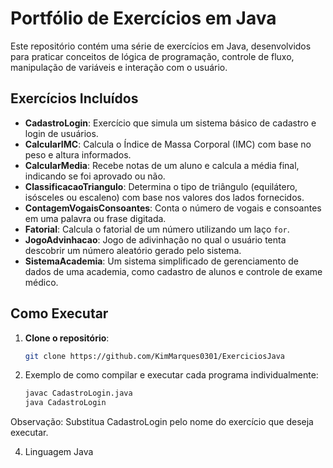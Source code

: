 # Portfólio de Exercícios em Java

Este repositório contém uma série de exercícios em Java, desenvolvidos para praticar conceitos de lógica de programação, controle de fluxo, manipulação de variáveis e interação com o usuário.

## Exercícios Incluídos

- **CadastroLogin**: Exercício que simula um sistema básico de cadastro e login de usuários.
- **CalcularIMC**: Calcula o Índice de Massa Corporal (IMC) com base no peso e altura informados.
- **CalcularMedia**: Recebe notas de um aluno e calcula a média final, indicando se foi aprovado ou não.
- **ClassificacaoTriangulo**: Determina o tipo de triângulo (equilátero, isósceles ou escaleno) com base nos valores dos lados fornecidos.
- **ContagemVogaisConsoantes**: Conta o número de vogais e consoantes em uma palavra ou frase digitada.
- **Fatorial**: Calcula o fatorial de um número utilizando um laço `for`.
- **JogoAdvinhacao**: Jogo de adivinhação no qual o usuário tenta descobrir um número aleatório gerado pelo sistema.
- **SistemaAcademia**: Um sistema simplificado de gerenciamento de dados de uma academia, como cadastro de alunos e controle de exame médico.

## Como Executar

1. **Clone o repositório**:
   ```bash
   git clone https://github.com/KimMarques0301/ExerciciosJava
   
2. Exemplo de como compilar e executar cada programa individualmente:
    ```bash
   javac CadastroLogin.java
   java CadastroLogin

Observação: Substitua CadastroLogin pelo nome do exercício que deseja executar.

4. Linguagem Java

